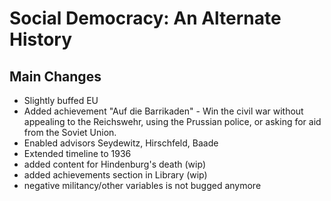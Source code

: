 # Social Democracy: An Alternate History

## Main Changes

- Slightly buffed EU
- Added achievement "Auf die Barrikaden" - Win the civil war without appealing to the Reichswehr, using the Prussian police, or asking for aid from the Soviet Union.
- Enabled advisors Seydewitz, Hirschfeld, Baade
- Extended timeline to 1936
- added content for Hindenburg's death (wip)
- added achievements section in Library (wip) 
- negative militancy/other variables is not bugged anymore
